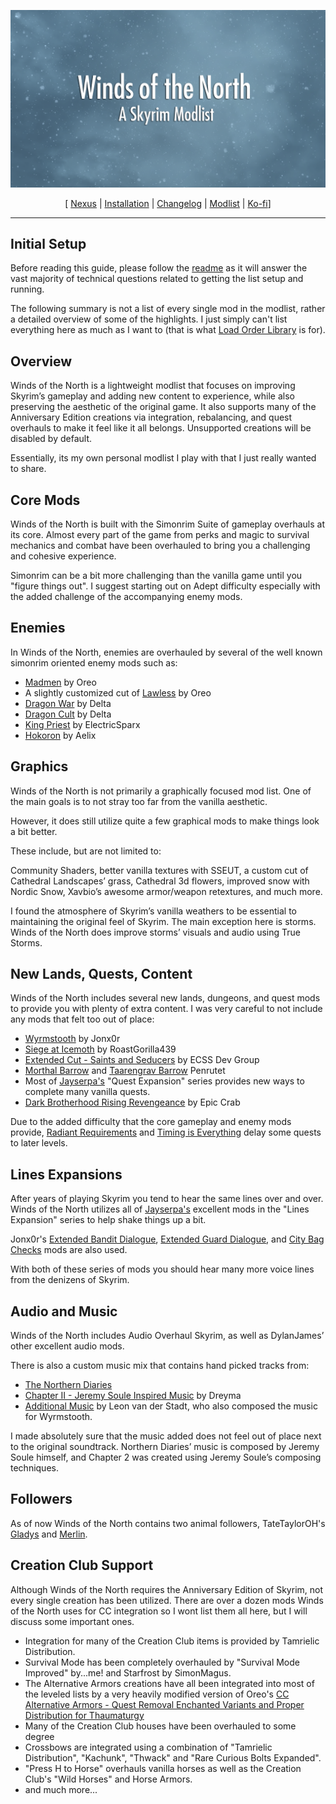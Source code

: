 ![](https://raw.githubusercontent.com/colinswrath/WindsOfTheNorth/main/images/WindsofTheNorthLogo2k.png)

<p align="center">
  [ <a href="https://www.nexusmods.com/skyrimspecialedition/mods/112972">Nexus</a> |
  <a href="https://github.com/colinswrath/WindsOfTheNorth/blob/main/README.md">Installation</a> |
  <a href="https://github.com/colinswrath/WindsOfTheNorth/blob/main/CHANGELOG.md">Changelog</a> |
  <a href="https://loadorderlibrary.com/lists/winds-of-the-north">Modlist</a> |
  <a href="https://ko-fi.com/colinswrath">Ko-fi</a>]
</p>

---

## Initial Setup

Before reading this guide, please follow the [readme](https://github.com/colinswrath/WindsOfTheNorth/blob/main/README.md) as it will answer the vast majority of technical questions related to getting the list setup and running.

The following summary is not a list of every single mod in the modlist, rather a detailed overview of some of the highlights. 
I just simply can't list everything here as much as I want to (that is what [Load Order Library](https://loadorderlibrary.com/lists/winds-of-the-north) is for). 

## Overview

Winds of the North is a lightweight modlist that focuses on improving Skyrim’s gameplay and adding new content to experience, while also preserving the aesthetic of the original game.
It also supports many of the Anniversary Edition creations via integration, rebalancing, and quest overhauls to make it feel like it all belongs.
Unsupported creations will be disabled by default.

Essentially, its my own personal modlist I play with that I just really wanted to share.

## Core Mods

Winds of the North is built with the Simonrim Suite of gameplay overhauls at its core.
Almost every part of the game from perks and magic to survival mechanics and combat have been overhauled to bring you a challenging and cohesive experience.

Simonrim can be a bit more challenging than the vanilla game until you "figure things out". I suggest starting out on Adept difficulty especially with the added challenge of the accompanying enemy mods.

## Enemies

In Winds of the North, enemies are overhauled by several of the well known simonrim oriented enemy mods such as: 

- [Madmen](https://www.nexusmods.com/skyrimspecialedition/mods/98579) by Oreo
- A slightly customized cut of [Lawless](https://www.nexusmods.com/skyrimspecialedition/mods/88080) by Oreo
- [Dragon War](https://www.nexusmods.com/skyrimspecialedition/mods/51310) by Delta
- [Dragon Cult](https://www.nexusmods.com/skyrimspecialedition/mods/81422) by Delta
- [King Priest](https://www.nexusmods.com/skyrimspecialedition/mods/59652) by ElectricSparx
- [Hokoron](https://www.nexusmods.com/skyrimspecialedition/mods/89212) by Aelix

## Graphics

Winds of the North is not primarily a graphically focused mod list. One of the main goals is to not stray too far from the vanilla aesthetic.

However, it does still utilize quite a few graphical mods to make things look a bit better.

These include, but are not limited to: 

Community Shaders, better vanilla textures with SSEUT, a custom cut of Cathedral Landscapes’ grass, Cathedral 3d flowers, improved snow with Nordic Snow, Xavbio’s awesome armor/weapon retextures, and much more. 

I found the atmosphere of Skyrim’s vanilla weathers to be essential to maintaining the original feel of Skyrim. The main exception here is storms. Winds of the North does improve storms’ visuals and audio using True Storms.

## New Lands, Quests, Content

Winds of the North includes several new lands, dungeons, and quest mods to provide you with plenty of extra content. I was very careful to not include any mods that felt too out of place:

- [Wyrmstooth](https://www.nexusmods.com/skyrimspecialedition/mods/45565) by Jonx0r
- [Siege at Icemoth](https://www.nexusmods.com/skyrimspecialedition/mods/109541) by RoastGorilla439
- [Extended Cut - Saints and Seducers](https://www.nexusmods.com/skyrimspecialedition/mods/72772) by ECSS Dev Group
- [Morthal Barrow](https://www.nexusmods.com/skyrimspecialedition/mods/90737) and [Taarengrav Barrow](https://www.nexusmods.com/skyrimspecialedition/mods/84371) Penrutet
- Most of [Jayserpa's](https://www.nexusmods.com/skyrimspecialedition/users/5201727) "Quest Expansion" series provides new ways to complete many vanilla quests.
- [Dark Brotherhood Rising Revengeance](https://www.nexusmods.com/skyrimspecialedition/mods/57157/) by Epic Crab

Due to the added difficulty that the core gameplay and enemy mods provide, [Radiant Requirements](https://www.nexusmods.com/skyrimspecialedition/mods/45427) and [Timing is Everything](https://www.nexusmods.com/skyrimspecialedition/mods/25464) delay some quests to later levels.

## Lines Expansions

After years of playing Skyrim you tend to hear the same lines over and over. Winds of the North utilizes all of [Jayserpa's](https://www.nexusmods.com/skyrimspecialedition/users/5201727) excellent mods in the "Lines Expansion" series to help shake things up a bit. 

Jonx0r's [Extended Bandit Dialogue](https://www.nexusmods.com/skyrimspecialedition/mods/113168), [Extended Guard Dialogue](https://www.nexusmods.com/skyrimspecialedition/mods/106523), and [City Bag Checks](https://www.nexusmods.com/skyrimspecialedition/mods/112212) mods are also used.

With both of these series of mods you should hear many more voice lines from the denizens of Skyrim.

## Audio and Music

Winds of the North includes Audio Overhaul Skyrim, as well as DylanJames’ other excellent audio mods.

There is also a custom music mix that contains hand picked tracks from: 
- [The Northern Diaries](https://www.nexusmods.com/skyrimspecialedition/mods/28108)
- [Chapter II - Jeremy Soule Inspired Music](https://www.nexusmods.com/skyrimspecialedition/mods/37792) by Dreyma
- [Additional Music](https://www.nexusmods.com/skyrimspecialedition/mods/80277/) by Leon van der Stadt, who also composed the music for Wyrmstooth. 

I made absolutely sure that the music added does not feel out of place next to the original soundtrack. Northern Diaries’ music is composed by Jeremy Soule himself, and Chapter 2 was created using Jeremy Soule’s composing techniques.

## Followers

As of now Winds of the North contains two animal followers, TateTaylorOH's [Gladys](https://www.nexusmods.com/skyrimspecialedition/mods/50164) and [Merlin](https://www.nexusmods.com/skyrimspecialedition/mods/56433).

## Creation Club Support

Although Winds of the North requires the Anniversary Edition of Skyrim, not every single creation has been utilized. There are over a dozen mods Winds of the North uses for CC integration so I wont list them all here, but I will discuss some important ones.

- Integration for many of the Creation Club items is provided by Tamrielic Distribution.
- Survival Mode has been completely overhauled by "Survival Mode Improved" by...me! and Starfrost by SimonMagus.
- The Alternative Armors creations have all been integrated into most of the leveled lists by a very heavily modified version of Oreo's [CC Alternative Armors - Quest Removal Enchanted Variants and Proper Distribution for Thaumaturgy](https://www.nexusmods.com/skyrimspecialedition/mods/75904)
- Many of the Creation Club houses have been overhauled to some degree
- Crossbows are integrated using a combination of "Tamrielic Distribution", "Kachunk", "Thwack" and "Rare Curious Bolts Expanded".
- "Press H to Horse" overhauls vanilla horses as well as the Creation Club's "Wild Horses" and Horse Armors.
- and much more...